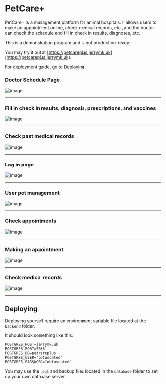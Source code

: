 # PetCare+
PetCare+ is a management platform for animal hospitals. It allows users to make an appointment online, check medical records, etc., and the doctor can check the schedule and fill in check in results, diagnoses, etc.

This is a demonstration program and is not production-ready.

You may try it out at [https://petcareplus.jerrymk.uk](https://petcareplus.jerrymk.uk).

For deployment guide, go to [Deploying](#deploying)

### Doctor Schedule Page
![image](https://github.com/user-attachments/assets/59d41850-b588-4045-a051-79af288459c0)

---

### Fill in check in results, diagnosis, prescriptions, and vaccines
![image](https://github.com/user-attachments/assets/8a857193-9f4c-41aa-8a30-276551e10970)

---

### Check past medical records
![image](https://github.com/user-attachments/assets/81e4ef80-403b-4c5f-8b3c-f0adb07eab8f)

---

### Log in page
![image](https://github.com/user-attachments/assets/27639a7d-4a0f-44b7-9817-b8572d1d8390)

---

### User pet management
![image](https://github.com/user-attachments/assets/e23ebfe4-bfbc-4e63-a556-44b618bbaf01)

---

### Check appointments
![image](https://github.com/user-attachments/assets/54f3eae0-af68-457a-a9b8-a9a9ec86c039)

---

### Making an appointment
![image](https://github.com/user-attachments/assets/2e0a2234-9287-42d2-886a-4c871e5d4dfe)

---

### Check medical records
![image](https://github.com/user-attachments/assets/34dc3820-666b-4483-af35-c65cc8512c56)

---

## Deploying

Deploying yourself require an environment variable file located at the `backend` folder. 

It should look something like this:
```
POSTGRES_HOST=jerrymk.uk
POSTGRES_PORT=5558
POSTGRES_DB=petcareplus
POSTGRES_USER="obfuscated"
POSTGRES_PASSWORD="obfuscated"
```

You may use the `.sql` and backup files located in the `database` folder to set up your own database server.
